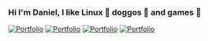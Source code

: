 ### Hi I'm Daniel, I like Linux 🐧 doggos 🐶 and games 👾 

[![Portfolio](https://github-readme-stats.vercel.app/api/pin/?username=phronesys&repo=portfolio-v2&theme=merko)](https://github.com/phronesys/portfolio-v2)
[![Portfolio](https://github-readme-stats.vercel.app/api/pin/?username=phronesys&repo=hou-movies&theme=merko)](https://github.com/phronesys/hou-movies)
[![Portfolio](https://github-readme-stats.vercel.app/api/pin/?username=phronesys&repo=tenor-angular&theme=merko)](https://github.com/phronesys/tenor-angular)
[![Portfolio](https://github-readme-stats.vercel.app/api/pin/?username=phronesys&repo=pokedex-v2&theme=merko)](https://github.com/phronesys/pokedex-v2)

<!-- ![Phronesys's GitHub stats](https://github-readme-stats.vercel.app/api?username=phronesys&show_icons=true&theme=merko) -->

<!-- ![Top Langs](https://github-readme-stats.vercel.app/api/top-langs/?username=phronesys&count=3&layout=compact&theme=merko) -->



